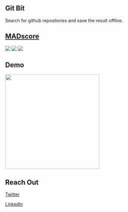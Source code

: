 ## Git Bit

Search for github repositories and save the result offline.

## [MADscore](https://madscorecard.withgoogle.com/scorecard/share/81426978/)

![](art/summary.png)
![](art/kotlin.png)
![](art/jetpack.png)

## Demo

<img src="art/recording.gif" width="300">

## Reach Out

[Twitter](https://twitter.com/etonotieno)

[LinkedIn](https://www.linkedin.com/in/etonotieno)
